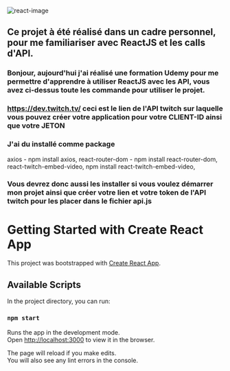![react-image](https://www.google.com/url?sa=i&url=https%3A%2F%2Ffr.reactjs.org%2F&psig=AOvVaw2Ld6pCKV3PMsIPADrBi_za&ust=1638438375494000&source=images&cd=vfe&ved=0CAsQjRxqFwoTCIDSg92owvQCFQAAAAAdAAAAABAu)

## Ce projet à été réalisé dans un cadre personnel, pour me familiariser avec ReactJS et les calls d'API.

### Bonjour, aujourd'hui j'ai réalisé une formation Udemy pour me permettre d'apprendre à utiliser ReactJS avec les API, vous avez ci-dessus toute les commande pour utiliser le projet.

### https://dev.twitch.tv/ ceci est le lien de l'API twitch sur laquelle vous pouvez créer votre application pour votre CLIENT-ID ainsi que votre JETON

### J'ai du installé comme package

axios - npm install axios,
react-router-dom - npm install react-router-dom,
react-twitch-embed-video, npm install react-twitch-embed-video,

### Vous devrez donc aussi les installer si vous voulez démarrer mon projet ainsi que créer votre lien et votre token de l'API twitch pour les placer dans le fichier api.js

# Getting Started with Create React App

This project was bootstrapped with [Create React App](https://github.com/facebook/create-react-app).

## Available Scripts

In the project directory, you can run:

### `npm start`

Runs the app in the development mode.\
Open [http://localhost:3000](http://localhost:3000) to view it in the browser.

The page will reload if you make edits.\
You will also see any lint errors in the console.
